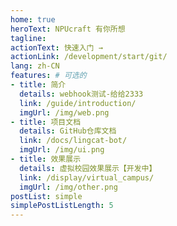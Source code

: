 ```yaml
---
home: true
heroText: NPUcraft 有你所想
tagline: 
actionText: 快速入门 →
actionLink: /development/start/git/
lang: zh-CN
features: # 可选的
- title: 简介
  details: webhook测试-给给2333
  link: /guide/introduction/
  imgUrl: /img/web.png
- title: 项目文档
  details: GitHub仓库文档
  link: /docs/lingcat-bot/
  imgUrl: /img/ui.png
- title: 效果展示
  details: 虚拟校园效果展示【开发中】
  link: /display/virtual_campus/
  imgUrl: /img/other.png
postList: simple
simplePostListLength: 5
---
```


